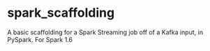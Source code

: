 # spark_scaffolding

A basic scaffolding for a Spark Streaming job off of a Kafka input, in PySpark.  For Spark 1.6
